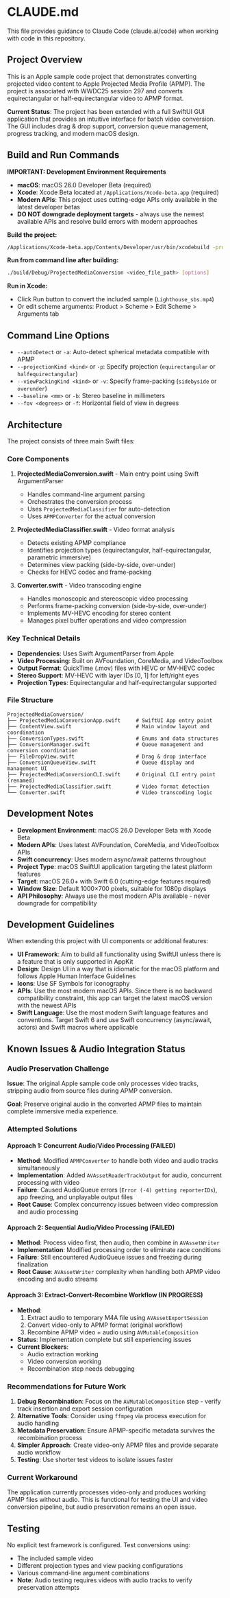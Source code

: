 # CLAUDE.md

This file provides guidance to Claude Code (claude.ai/code) when working with code in this repository.

## Project Overview

This is an Apple sample code project that demonstrates converting projected video content to Apple Projected Media Profile (APMP). The project is associated with WWDC25 session 297 and converts equirectangular or half-equirectangular video to APMP format.

**Current Status**: The project has been extended with a full SwiftUI GUI application that provides an intuitive interface for batch video conversion. The GUI includes drag & drop support, conversion queue management, progress tracking, and modern macOS design.

## Build and Run Commands

**IMPORTANT: Development Environment Requirements**
- **macOS**: macOS 26.0 Developer Beta (required)
- **Xcode**: Xcode Beta located at `/Applications/Xcode-beta.app` (required)
- **Modern APIs**: This project uses cutting-edge APIs only available in the latest developer betas
- **DO NOT downgrade deployment targets** - always use the newest available APIs and resolve build errors with modern approaches

**Build the project:**
```bash
/Applications/Xcode-beta.app/Contents/Developer/usr/bin/xcodebuild -project ProjectedMediaConversion.xcodeproj -scheme ProjectedMediaConversion -configuration Debug build
```

**Run from command line after building:**
```bash
./build/Debug/ProjectedMediaConversion <video_file_path> [options]
```

**Run in Xcode:**
- Click Run button to convert the included sample (`Lighthouse_sbs.mp4`)
- Or edit scheme arguments: Product > Scheme > Edit Scheme > Arguments tab

## Command Line Options

- `--autoDetect` or `-a`: Auto-detect spherical metadata compatible with APMP
- `--projectionKind <kind>` or `-p`: Specify projection (`equirectangular` or `halfequirectangular`)
- `--viewPackingKind <kind>` or `-v`: Specify frame-packing (`sidebyside` or `overunder`)
- `--baseline <mm>` or `-b`: Stereo baseline in millimeters
- `--fov <degrees>` or `-f`: Horizontal field of view in degrees

## Architecture

The project consists of three main Swift files:

### Core Components

1. **ProjectedMediaConversion.swift** - Main entry point using Swift ArgumentParser
   - Handles command-line argument parsing
   - Orchestrates the conversion process
   - Uses `ProjectedMediaClassifier` for auto-detection
   - Uses `APMPConverter` for the actual conversion

2. **ProjectedMediaClassifier.swift** - Video format analysis
   - Detects existing APMP compliance
   - Identifies projection types (equirectangular, half-equirectangular, parametric immersive)
   - Determines view packing (side-by-side, over-under)
   - Checks for HEVC codec and frame-packing

3. **Converter.swift** - Video transcoding engine
   - Handles monoscopic and stereoscopic video processing
   - Performs frame-packing conversion (side-by-side, over-under)
   - Implements MV-HEVC encoding for stereo content
   - Manages pixel buffer operations and video compression

### Key Technical Details

- **Dependencies**: Uses Swift ArgumentParser from Apple
- **Video Processing**: Built on AVFoundation, CoreMedia, and VideoToolbox
- **Output Format**: QuickTime (.mov) files with HEVC or MV-HEVC codec
- **Stereo Support**: MV-HEVC with layer IDs [0, 1] for left/right eyes
- **Projection Types**: Equirectangular and half-equirectangular supported

### File Structure

```
ProjectedMediaConversion/
├── ProjectedMediaConversionApp.swift     # SwiftUI App entry point
├── ContentView.swift                     # Main window layout and coordination
├── ConversionTypes.swift                 # Enums and data structures
├── ConversionManager.swift               # Queue management and conversion coordination
├── FileDropView.swift                    # Drag & drop interface
├── ConversionQueueView.swift             # Queue display and management UI
├── ProjectedMediaConversionCLI.swift     # Original CLI entry point (renamed)
├── ProjectedMediaClassifier.swift        # Video format detection
└── Converter.swift                       # Video transcoding logic
```

## Development Notes

- **Development Environment**: macOS 26.0 Developer Beta with Xcode Beta
- **Modern APIs**: Uses latest AVFoundation, CoreMedia, and VideoToolbox APIs
- **Swift concurrency**: Uses modern async/await patterns throughout
- **Project Type**: macOS SwiftUI application targeting the latest platform features
- **Target**: macOS 26.0+ with Swift 6.0 (cutting-edge features required)
- **Window Size**: Default 1000×700 pixels, suitable for 1080p displays
- **API Philosophy**: Always use the most modern APIs available - never downgrade for compatibility

## Development Guidelines

When extending this project with UI components or additional features:

- **UI Framework**: Aim to build all functionality using SwiftUI unless there is a feature that is only supported in AppKit
- **Design**: Design UI in a way that is idiomatic for the macOS platform and follows Apple Human Interface Guidelines
- **Icons**: Use SF Symbols for iconography
- **APIs**: Use the most modern macOS APIs. Since there is no backward compatibility constraint, this app can target the latest macOS version with the newest APIs
- **Swift Language**: Use the most modern Swift language features and conventions. Target Swift 6 and use Swift concurrency (async/await, actors) and Swift macros where applicable

## Known Issues & Audio Integration Status

### Audio Preservation Challenge

**Issue**: The original Apple sample code only processes video tracks, stripping audio from source files during APMP conversion.

**Goal**: Preserve original audio in the converted APMP files to maintain complete immersive media experience.

### Attempted Solutions

#### Approach 1: Concurrent Audio/Video Processing (FAILED)
- **Method**: Modified `APMPConverter` to handle both video and audio tracks simultaneously
- **Implementation**: Added `AVAssetReaderTrackOutput` for audio, concurrent processing with video
- **Failure**: Caused AudioQueue errors (`Error (-4) getting reporterIDs`), app freezing, and unplayable output files
- **Root Cause**: Complex concurrency issues between video compression and audio processing

#### Approach 2: Sequential Audio/Video Processing (FAILED) 
- **Method**: Process video first, then audio, then combine in `AVAssetWriter`
- **Implementation**: Modified processing order to eliminate race conditions
- **Failure**: Still encountered AudioQueue issues and freezing during finalization
- **Root Cause**: `AVAssetWriter` complexity when handling both APMP video encoding and audio streams

#### Approach 3: Extract-Convert-Recombine Workflow (IN PROGRESS)
- **Method**: 
  1. Extract audio to temporary M4A file using `AVAssetExportSession`
  2. Convert video-only to APMP format (original workflow)
  3. Recombine APMP video + audio using `AVMutableComposition`
- **Status**: Implementation complete but still experiencing issues
- **Current Blockers**: 
  - Audio extraction working
  - Video conversion working
  - Recombination step needs debugging

### Recommendations for Future Work

1. **Debug Recombination**: Focus on the `AVMutableComposition` step - verify track insertion and export session configuration
2. **Alternative Tools**: Consider using `ffmpeg` via process execution for audio handling
3. **Metadata Preservation**: Ensure APMP-specific metadata survives the recombination process
4. **Simpler Approach**: Create video-only APMP files and provide separate audio workflow
5. **Testing**: Use shorter test videos to isolate issues faster

### Current Workaround

The application currently processes video-only and produces working APMP files without audio. This is functional for testing the UI and video conversion pipeline, but audio preservation remains an open issue.

## Testing

No explicit test framework is configured. Test conversions using:
- The included sample video
- Different projection types and view packing configurations
- Various command-line argument combinations
- **Note**: Audio testing requires videos with audio tracks to verify preservation attempts